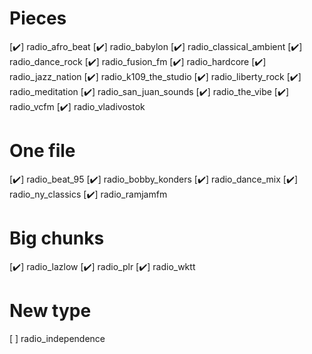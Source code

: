 
Pieces
======

[✔️] radio_afro_beat
[✔️] radio_babylon
[✔️] radio_classical_ambient
[✔️] radio_dance_rock
[✔️] radio_fusion_fm
[✔️] radio_hardcore
[✔️] radio_jazz_nation
[✔️] radio_k109_the_studio
[✔️] radio_liberty_rock
[✔️] radio_meditation
[✔️] radio_san_juan_sounds
[✔️] radio_the_vibe
[✔️] radio_vcfm
[✔️] radio_vladivostok

One file
========

[✔️] radio_beat_95
[✔️] radio_bobby_konders
[✔️] radio_dance_mix
[✔️] radio_ny_classics
[✔️] radio_ramjamfm

Big chunks
==========

[✔️] radio_lazlow
[✔️] radio_plr
[✔️] radio_wktt

New type
========

[ ] radio_independence
